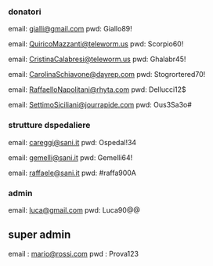 ### donatori
email: gialli@gmail.com
pwd: Giallo89!

email: QuiricoMazzanti@teleworm.us
pwd: Scorpio60!

email: CristinaCalabresi@teleworm.us
pwd: Ghalabr45!

email: CarolinaSchiavone@dayrep.com
pwd: Stogrortered70!

email: RaffaelloNapolitani@rhyta.com
pwd: Dellucci12$

email: SettimoSiciliani@jourrapide.com
pwd: Ous3Sa3o#

### strutture dspedaliere
email: careggi@sani.it
pwd: Ospedal!34

email: gemelli@sani.it
pwd: Gemelli64!

email: raffaele@sani.it
pwd: #raffa900A

### admin
email: luca@gmail.com
pwd: Luca90@@

## super admin
email : mario@rossi.com
pwd : Prova123